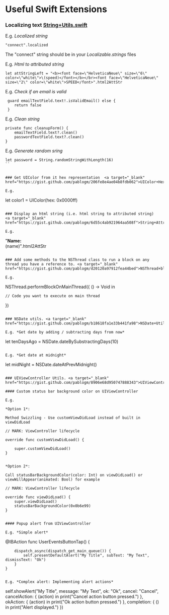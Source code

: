 # Useful Swift Extensions 

### Localizing text <a target="_blank" href="https://gist.github.com/pablogm/4ad14e100416d6a804aa">String+Utils.swift</a>

E.g. *Localized string*

```
"connect".localized
```

The "connect" string should be in your *Localizable.strings* files

E.g. *Html to attributed string*

```
let attStringLeft = "<b><font face=\"HelveticaNeue\" size=\"6\" color=\"white\">\(speed)</font></b></br><font face=\"HelveticaNeue\" size=\"2\" color=\"white\">SPEED</font>".html2AttStr
```

E.g. *Check if an email is valid*

```
 guard emailTextField.text!.isValidEmail() else {
    return false
 }
```

E.g. *Clean string*

```
private func cleanupForm() {
    emailTextField.text?.clean()
    passwordTextField.text?.clean()
}
```

E.g. *Generate random sring*

```
let password = String.randomStringWithLength(16)
``


### Get UIColor from it hex representation  <a target="_blank" href="https://gist.github.com/pablogm/206fe8e4ae04b8fdb062">UIColor+Hex.swift</a>

E.g.

```
let color1 = UIColor(hex: 0x0000ff)
```

### Display an html string (i.e. html string to attributed string)   <a target="_blank" href="https://gist.github.com/pablogm/6d55c4ab921964aa508f">String+AttributedString.swift</a>

E.g.

```
"<b>Name:</b><br/>\(name)".html2AttStr
```

### Add some methods to the NSThread class to run a block on any thread you have a reference to. <a target="_blank" href="https://gist.github.com/pablogm/d20120a97912fea44bed">NSThread+blocks.swift</a>

E.g.

```
NSThread.performBlockOnMainThread({ () -> Void in

    // Code you want to execute on main thread            
            
})
```

### NSDate utils. <a target="_blank" href="https://gist.github.com/pablogm/b18618fa1e33b441fa98">NSDate+Utils.swift</a>

E.g. *Get date by adding / subtracting days from now*

```
let tenDaysAgo = NSDate.dateBySubstractingDays(10)
```

E.g. *Get date at midnight*

```
let midNight    = NSDate.dateAtPrevMidnight()
```

### UIViewController Utils. <a target="_blank" href="https://gist.github.com/pablogm/8906e68d950747888343">UIViewController+Utils.swift</a>

#### Custom status bar background color on UIViewController

E.g.

*Option 1*:

Method Swizzling - Use customViewDidLoad instead of built in viewDidLoad
```
    // MARK: ViewController lifecycle
    
    override func customViewDidLoad() {
        
        super.customViewDidLoad()
    }
```

*Option 2*:

Call statusBarBackgroundColor(color: Int) on viewDidLoad() or viewWillAppear(animated: Bool) for example

```
    // MARK: ViewController lifecycle
    
    override func viewDidLoad() {
        super.viewDidLoad()
        statusBarBackgroundColor(0x0b6e99)
    }
```

#### Popup alert from UIViewController

E.g. *Simple alert*

```
@IBAction func UserEventsButtonTap() {
        
        dispatch_async(dispatch_get_main_queue()) {
            self.presentDefaultAlert("My Title", subText: "My Text", dismissText: "Ok")
        }
    }
```

E.g. *Complex alert: Implementing alert actions*

```
self.showAlert("My Title", message: "My Text", ok: "Ok", cancel: "Cancel",
    cancelAction: { (action) in
        print("Cancel action button pressed.")
    }, okAction: { (action) in
        print("Ok action button pressed.")
    }, completion: { () in
        print("Alert displayed.")
})
```

